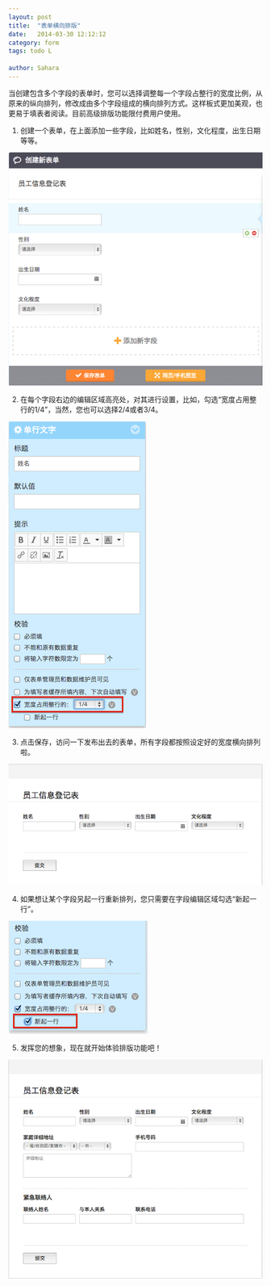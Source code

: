 ```yaml
---
layout: post
title:  "表单横向排版"
date:   2014-03-30 12:12:12
category: form
tags: todo L

author: Sahara
---
```


当创建包含多个字段的表单时，您可以选择调整每一个字段占整行的宽度比例，从原来的纵向排列，修改成由多个字段组成的横向排列方式。这样板式更加美观，也更易于填表者阅读。目前高级排版功能限付费用户使用。

1. 创建一个表单，在上面添加一些字段，比如姓名，性别，文化程度，出生日期等等。
  
  ![表单编辑](/images/customize-layout-1.png)

2. 在每个字段右边的编辑区域高亮处，对其进行设置，比如，勾选“宽度占用整行的1/4”，当然，您也可以选择2/4或者3/4。 
  
  ![宽度设置](/images/customize-layout-2.png)

3. 点击保存，访问一下发布出去的表单，所有字段都按照设定好的宽度横向排列啦。
  
  ![横向展示字段](/images/customize-layout-3.png)

4. 如果想让某个字段另起一行重新排列，您只需要在字段编辑区域勾选“新起一行”。
  
  ![新起一行](/images/customize-layout-4.png)

5. 发挥您的想象，现在就开始体验排版功能吧！
  
  ![排版预览](/images/customize-layout-5.png)
